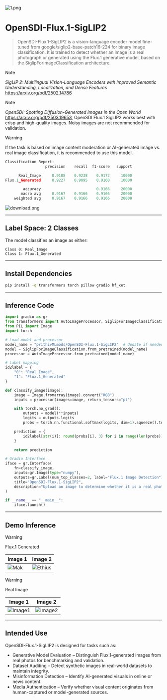 ![1.png](https://cdn-uploads.huggingface.co/production/uploads/65bb837dbfb878f46c77de4c/cYPu51BLrWBZu3GLCmWOe.png)

# OpenSDI-Flux.1-SigLIP2

> OpenSDI-Flux.1-SigLIP2 is a vision-language encoder model fine-tuned from google/siglip2-base-patch16-224 for binary image classification. It is trained to detect whether an image is a real photograph or generated using the Flux.1 generative model, based on the SiglipForImageClassification architecture.

> [!note]
*SigLIP 2: Multilingual Vision-Language Encoders with Improved Semantic Understanding, Localization, and Dense Features* https://arxiv.org/pdf/2502.14786

> [!note]
*OpenSDI: Spotting Diffusion-Generated Images in the Open World* https://arxiv.org/pdf/2503.19653, OpenSDI Flux.1 SigLIP2 works best with crisp and high-quality images. Noisy images are not recommended for validation.

> [!warning]
If the task is based on image content moderation or AI-generated image vs. real image classification, it is recommended to use this model.

```py
Classification Report:
                  precision    recall  f1-score   support

      Real_Image     0.9108    0.9238    0.9172     10000
Flux.1_Generated     0.9227    0.9095    0.9160     10000

        accuracy                         0.9166     20000
       macro avg     0.9167    0.9166    0.9166     20000
    weighted avg     0.9167    0.9166    0.9166     20000
```

![download.png](https://cdn-uploads.huggingface.co/production/uploads/65bb837dbfb878f46c77de4c/M7-dIp4buiR8h6rj5n6Yk.png)

---

## Label Space: 2 Classes

The model classifies an image as either:

```
Class 0: Real_Image
Class 1: Flux.1_Generated
```

---

## Install Dependencies

```bash
pip install -q transformers torch pillow gradio hf_xet
```

---

## Inference Code

```python
import gradio as gr
from transformers import AutoImageProcessor, SiglipForImageClassification
from PIL import Image
import torch

# Load model and processor
model_name = "prithivMLmods/OpenSDI-Flux.1-SigLIP2"  # Update if needed
model = SiglipForImageClassification.from_pretrained(model_name)
processor = AutoImageProcessor.from_pretrained(model_name)

# Label mapping
id2label = {
    "0": "Real_Image",
    "1": "Flux.1_Generated"
}

def classify_image(image):
    image = Image.fromarray(image).convert("RGB")
    inputs = processor(images=image, return_tensors="pt")

    with torch.no_grad():
        outputs = model(**inputs)
        logits = outputs.logits
        probs = torch.nn.functional.softmax(logits, dim=1).squeeze().tolist()

    prediction = {
        id2label[str(i)]: round(probs[i], 3) for i in range(len(probs))
    }

    return prediction

# Gradio Interface
iface = gr.Interface(
    fn=classify_image,
    inputs=gr.Image(type="numpy"),
    outputs=gr.Label(num_top_classes=2, label="Flux.1 Image Detection"),
    title="OpenSDI-Flux.1-SigLIP2",
    description="Upload an image to determine whether it is a real photograph or generated by Flux.1."
)

if __name__ == "__main__":
    iface.launch()
```

---

## Demo Inference

> [!warning]
Flux.1 Generated

| Image 1 | Image 2 |
|-----|--------|
| ![Mak](https://cdn-uploads.huggingface.co/production/uploads/65bb837dbfb878f46c77de4c/-AGOBIAa4h5Ia5s7l3lka.png) | ![Ethius](https://cdn-uploads.huggingface.co/production/uploads/65bb837dbfb878f46c77de4c/UShWeGHLojpX4P4xEnHSk.png) |

> [!warning]
Real Image

| Image 1 | Image 2 |
|-----|-----|
| ![Image1](https://cdn-uploads.huggingface.co/production/uploads/65bb837dbfb878f46c77de4c/uY2dSKa__zPpoy7wMR9-I.png) | ![Image2](https://cdn-uploads.huggingface.co/production/uploads/65bb837dbfb878f46c77de4c/qoSzI-9ZqsJmg3ltEcxBx.png) |

---

## Intended Use

OpenSDI-Flux.1-SigLIP2 is designed for tasks such as:

* Generative Model Evaluation – Distinguish Flux.1-generated images from real photos for benchmarking and validation.
* Dataset Auditing – Detect synthetic images in real-world datasets to maintain integrity.
* Misinformation Detection – Identify AI-generated visuals in online or news content.
* Media Authentication – Verify whether visual content originates from human-captured or model-generated sources.
